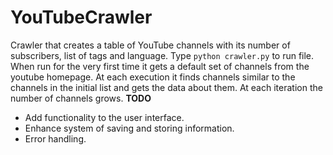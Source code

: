 # YouTubeCrawler
Crawler that creates a table of YouTube channels with its number of subscribers, list of tags and language.
Type `python crawler.py` to run file. When run for the very first time it gets a default set of channels from the youtube homepage. At each execution it finds channels similar to the channels in the initial list and gets the data about them. At each iteration the number of channels grows.
**TODO**
- Add functionality to the user interface.
- Enhance system of saving and storing information.
- Error handling.

